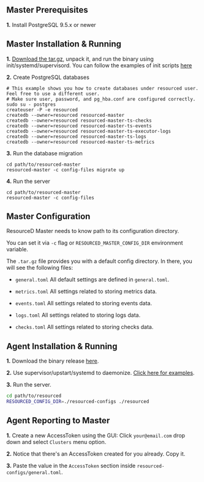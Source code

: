 ## Master Prerequisites

**1.** Install PostgreSQL 9.5.x or newer


## Master Installation & Running

**1.** [Download the tar.gz](https://github.com/resourced/resourced-master/releases), unpack it, and run the binary using init/systemd/supervisord. You can follow the examples of init scripts [here](https://github.com/resourced/resourced-master/tree/master/scripts/init)

**2.** Create PostgreSQL databases

```
# This example shows you how to create databases under resourced user. Feel free to use a different user.
# Make sure user, password, and pg_hba.conf are configured correctly.
sudo su - postgres
createuser -P -e resourced
createdb --owner=resourced resourced-master
createdb --owner=resourced resourced-master-ts-checks
createdb --owner=resourced resourced-master-ts-events
createdb --owner=resourced resourced-master-ts-executor-logs
createdb --owner=resourced resourced-master-ts-logs
createdb --owner=resourced resourced-master-ts-metrics
```

**3.** Run the database migration

```
cd path/to/resourced-master
resourced-master -c config-files migrate up
```

**4.** Run the server

```
cd path/to/resourced-master
resourced-master -c config-files
```


## Master Configuration

ResourceD Master needs to know path to its configuration directory.

You can set it via `-c` flag or `RESOURCED_MASTER_CONFIG_DIR` environment variable.

The `.tar.gz` file provides you with a default config directory. In there, you will see the following files:

* `general.toml` All default settings are defined in `general.toml`.

* `metrics.toml` All settings related to storing metrics data.

* `events.toml` All settings related to storing events data.

* `logs.toml` All settings related to storing logs data.

* `checks.toml` All settings related to storing checks data.


## Agent Installation & Running

**1.** Download the binary release [here](https://github.com/resourced/resourced/releases).

**2.** Use supervisor/upstart/systemd to daemonize. [Click here for examples](https://github.com/resourced/resourced/tree/master/tests/script-init).

**3.** Run the server.

```bash
cd path/to/resourced
RESOURCED_CONFIG_DIR=./resourced-configs ./resourced
```


## Agent Reporting to Master

**1.** Create a new AccessToken using the GUI: Click `your@email.com` drop down and select `Clusters` menu option.

**2.** Notice that there's an AccessToken created for you already. Copy it.

**3.** Paste the value in the `AccessToken` section inside `resourced-configs/general.toml`.
